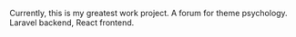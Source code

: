 Currently, this is my greatest work project. A forum for theme psychology. Laravel backend, React frontend.
